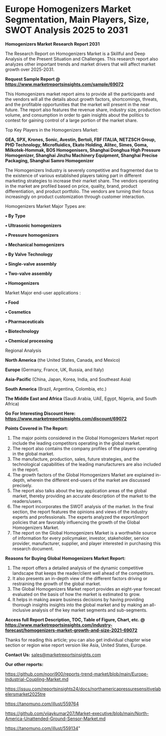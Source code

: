 # Europe Homogenizers Market Segmentation, Main Players, Size, SWOT Analysis 2025 to 2031

<strong>Homogenizers Market Research Report 2031</strong>

The Research Report on Homogenizers Market is a Skillful and Deep Analysis of the Present Situation and Challenges. This research report also analyzes other important trends and market drivers that will affect market growth over 2025-2031.

<strong>Request Sample Report @ <a href=https://www.marketreportsinsights.com/sample/69072>https://www.marketreportsinsights.com/sample/69072</a></strong>

This Homogenizers market report aims to provide all the participants and the vendors will all the details about growth factors, shortcomings, threats, and the profitable opportunities that the market will present in the near future. The report also features the revenue share, industry size, production volume, and consumption in order to gain insights about the politics to contest for gaining control of a large portion of the market share.

Top Key Players in the Homogenizers Market:

<strong>GEA, SPX, Krones, Sonic, Avestin, Bertoli, FBF ITALIA, NETZSCH Group, PHD Technology, Microfluidics, Ekato Holding, Alitec, Simes, Goma, Milkotek-Hommak, BOS Homogenisers, Shanghai Donghua High Pressure Homogenizer, Shanghai Jinzhu Machinery Equipment, Shanghai Precise Packaging, Shanghai Samro Homogenizer</strong>

The Homogenizers Industry is severely competitive and fragmented due to the existence of various established players taking part in different marketing strategies to increase their market share. The vendors operating in the market are profiled based on price, quality, brand, product differentiation, and product portfolio. The vendors are turning their focus increasingly on product customization through customer interaction.

Homogenizers Market Major Types are:

<strong>• By Type

• Ultrasonic homogenizers

• Pressure homogenizers

• Mechanical homogenizers

• By Valve Technology

• Single-valve assembly

• Two-valve assembly

• Homogenizers</strong>

Market Major end-user applications :

<strong>• Food

• Cosmetics

• Pharmaceuticals

• Biotechnology

• Chemical processing</strong>

Regional Analysis

</u><strong><b>North America</b></strong> (the United States, Canada, and Mexico)

<strong><b>Europe </b></strong>(Germany, France, UK, Russia, and Italy)

<strong><b>Asia-Pacific</b></strong> (China, Japan, Korea, India, and Southeast Asia)

<strong><b>South America</b></strong> (Brazil, Argentina, Colombia, etc.)

<strong><b>The Middle East and Africa</b></strong> (Saudi Arabia, UAE, Egypt, Nigeria, and South Africa)

<strong>Go For Interesting Discount Here: <a href=https://www.marketreportsinsights.com/discount/69072>https://www.marketreportsinsights.com/discount/69072</a></strong>

<strong>Points Covered in The Report:</strong>
<ol>
  <li>The major points considered in the Global Homogenizers Market report include the leading competitors operating in the global market.</li>
  <li>The report also contains the company profiles of the players operating in the global market.</li>
  <li>The manufacture, production, sales, future strategies, and the technological capabilities of the leading manufacturers are also included in the report.</li>
  <li>The growth factors of the Global Homogenizers Market are explained in-depth, wherein the different end-users of the market are discussed precisely.</li>
  <li>The report also talks about the key application areas of the global market, thereby providing an accurate description of the market to the readers/users.</li>
  <li>The report incorporates the SWOT analysis of the market. In the final section, the report features the opinions and views of the industry experts and professionals. The experts analyzed the export/import policies that are favorably influencing the growth of the Global Homogenizers Market.</li>
  <li>The report on the Global Homogenizers Market is a worthwhile source of information for every policymaker, investor, stakeholder, service provider, manufacturer, supplier, and player interested in purchasing this research document.</li>
</ol>
<strong>Reasons for Buying Global Homogenizers Market Report:</strong>

<ol>
  <li>The report offers a detailed analysis of the dynamic competitive landscape that keeps the reader/client well ahead of the competitors.</li>
  <li>It also presents an in-depth view of the different factors driving or restraining the growth of the global market.</li>
  <li>The Global Homogenizers Market report provides an eight-year forecast evaluated on the basis of how the market is estimated to grow.</li>
  <li>It helps in making aware business decisions by having providing thorough insights insights into the global market and by making an all-inclusive analysis of the key market segments and sub-segments.</li>
</ol>
<strong>Access full Report Description, TOC, Table of Figure, Chart, etc. @ <a href=https://www.marketreportsinsights.com/industry-forecast/homogenizers-market-growth-and-size-2021-69072>https://www.marketreportsinsights.com/industry-forecast/homogenizers-market-growth-and-size-2021-69072</a></strong>


Thanks for reading this article; you can also get individual chapter wise section or region wise report version like Asia, United States, Europe.

<strong>Contact Us:</strong>
sales@marketreportsinsights.com

<strong>Our other reports:</strong>

<a href=https://github.com/noori900/reports-trend-market/blob/main/Europe-Industrial-Coupling-Market.md>https://github.com/noori900/reports-trend-market/blob/main/Europe-Industrial-Coupling-Market.md</a>

<a href=https://issuu.com/reportsinsights24/docs/northamericapressuresensitivelabelersmarket2025tre>https://issuu.com/reportsinsights24/docs/northamericapressuresensitivelabelersmarket2025tre</a>

<a href=https://tanomuno.com/illust/559764>https://tanomuno.com/illust/559764</a>

<a href=https://github.com/vijaykumar207/Market-executive/blob/main/North-America-Unattended-Ground-Sensor-Market.md>https://github.com/vijaykumar207/Market-executive/blob/main/North-America-Unattended-Ground-Sensor-Market.md</a>

<a href=https://tanomuno.com/illust/559134>https://tanomuno.com/illust/559134</a>"
